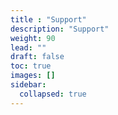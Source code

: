 ```yaml
---
title : "Support"
description: "Support"
weight: 90
lead: ""
draft: false
toc: true
images: []
sidebar:
  collapsed: true
---
```

